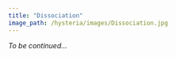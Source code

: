 ```yaml
---
title: "Dissociation"
image_path: /hysteria/images/Dissociation.jpg
---
```


<i>To be continued...</i>
